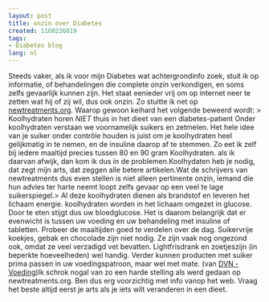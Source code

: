 ```yaml
---
layout: post
title: onzin over Diabetes
created: 1160236019
tags:
- Diabetes blog
lang: nl
---
```

Steeds vaker, als ik voor mijn Diabetes wat achtergrondinfo zoek, stuit ik op informatie, of behandelingen die complete onzin verkondigen, en soms zelfs gevaarlijk kunnen zijn. Het staat eenieder vrij om op internet neer te zetten wat hij of zij wil, dus ook onzin. Zo stuitte ik net op [newtreatments.org](http://www.newtreatments.org/dutchindex). Waarop gewoon keihard het volgende beweerd wordt: > Koolhydraten horen *NIET* thuis in het dieet van een diabetes-patient   Onder koolhydraten verstaan we voornamelijk suikers en zetmelen. Het hele idee van je suiker onder contrôle houden is juist om je koolhydraten heel gelijkmatig in te nemen, en de insuline daarop af te stemmen. Zo eet ik zelf bij iedere maaltijd precies tussen 80 en 90 gram Koolhydraten. als ik daarvan afwijk, dan kom ik dus in de problemen.Koolhydaten heb je nodig, dat zegt mijn arts, dat zeggen alle betere artikelen.Wat de schrijvers van newtreatments dus even stellen is niet alleen pertinente onzin, iemand die hun advies ter harte neemt loopt zelfs gevaar op een veel te lage suikerspiegel.>  Al deze koolhydraten dienen als brandstof en leveren het lichaam energie. koolhydraten worden in het lichaam omgezet in glucose. Door te eten stijgt dus uw bloedglucose. Het is daarom belangrijk dat er evenwicht is tussen uw voeding en uw behandeling met insuline of tabletten. Probeer de maaltijden goed te verdelen over de dag. Suikervrije koekjes, gebak en chocolade zijn niet nodig. Ze zijn vaak nog ongezond ook, omdat ze veel verzadigd vet bevatten. Lightfrisdrank en zoetjeszijn (in beperkte hoeveelheden) wel handig. Verder kunnen producten met suiker prima passen in uw voedingspatroon, maar wel met mate. (van [DVN - Voeding](http://www.dvn.nl/DVN/Frontpage.aspx?PageID=222258))Ik schrok nogal van zo een harde stelling als werd gedaan op newtreatments.org. Ben dus erg voorzichtig met info vanop het web. Vraag het beste altijd eerst je arts als je iets wilt veranderen in een dieet.
